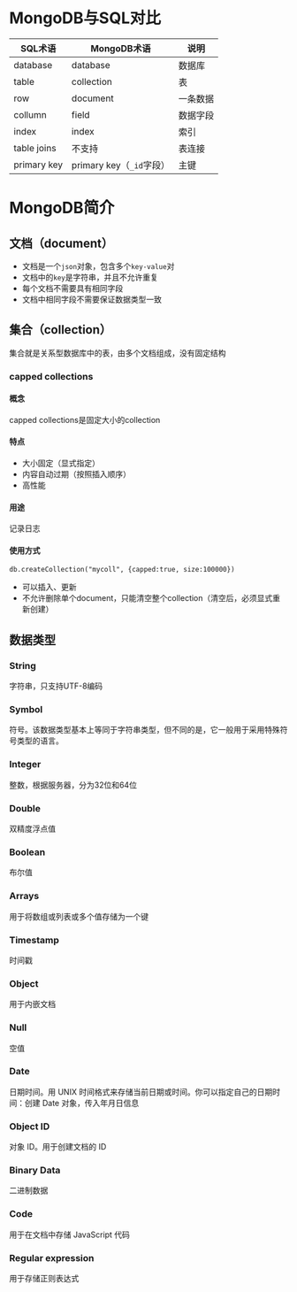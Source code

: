 # MongoDB与SQL对比

| SQL术语     | MongoDB术语              | 说明     |
| ----------- | ------------------------ | -------- |
| database    | database                 | 数据库   |
| table       | collection               | 表       |
| row         | document                 | 一条数据 |
| collumn     | field                    | 数据字段 |
| index       | index                    | 索引     |
| table joins | 不支持                   | 表连接   |
| primary key | primary key（`_id`字段） | 主键     |

# MongoDB简介

## 文档（document）

- 文档是一个`json`对象，包含多个`key-value`对
- 文档中的`key`是字符串，并且不允许重复
- 每个文档不需要具有相同字段
- 文档中相同字段不需要保证数据类型一致

## 集合（collection）

集合就是关系型数据库中的表，由多个文档组成，没有固定结构

### capped collections

#### 概念

capped collections是固定大小的collection

#### 特点

- 大小固定（显式指定）
- 内容自动过期（按照插入顺序）
- 高性能

#### 用途

记录日志

#### 使用方式

`db.createCollection("mycoll", {capped:true, size:100000})`

- 可以插入、更新
- 不允许删除单个document，只能清空整个collection（清空后，必须显式重新创建）

## 数据类型

### String

字符串，只支持UTF-8编码

### Symbol

符号。该数据类型基本上等同于字符串类型，但不同的是，它一般用于采用特殊符号类型的语言。

### Integer

整数，根据服务器，分为32位和64位

### Double

双精度浮点值

### Boolean

布尔值

### Arrays

用于将数组或列表或多个值存储为一个键

### Timestamp

时间戳

### Object

用于内嵌文档

### Null

空值

### Date

日期时间。用 UNIX 时间格式来存储当前日期或时间。你可以指定自己的日期时间：创建 Date 对象，传入年月日信息

### Object ID

对象 ID。用于创建文档的 ID

### Binary Data

二进制数据

### Code

用于在文档中存储 JavaScript 代码

### Regular expression

用于存储正则表达式

